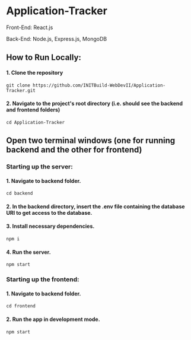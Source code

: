 # Application-Tracker

Front-End: React.js

Back-End: Node.js, Express.js, MongoDB

## How to Run Locally:
#### 1. Clone the repository
```
git clone https://github.com/INITBuild-WebDevII/Application-Tracker.git
```

#### 2. Navigate to the project's root directory (i.e. should see the backend and frontend folders)
```
cd Application-Tracker
```

## Open two terminal windows (one for running backend and the other for frontend)

### Starting up the server:

#### 1. Navigate to backend folder.
```
cd backend
```

#### 2. In the backend directory, insert the .env file containing the database URI to get access to the database.

#### 3. Install necessary dependencies.

```
npm i
```

#### 4. Run the server.
```
npm start
```

### Starting up the frontend:
#### 1. Navigate to backend folder.
```
cd frontend
```

#### 2. Run the app in development mode.
```
npm start
```
